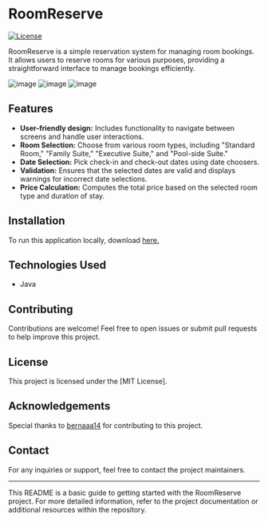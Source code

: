 # RoomReserve

[![License](https://img.shields.io/badge/License-MIT-blue.svg)](https://opensource.org/licenses/MIT)
<!-- Add other badges if applicable -->

RoomReserve is a simple reservation system for managing room bookings. It allows users to reserve rooms for various purposes, providing a straightforward interface to manage bookings efficiently.


<!-- Add a screenshot of the application -->
![image](https://github.com/AaronRoxas/RoomReserve/assets/93905441/658a4c17-63f4-499f-9521-78d33c86655f)
![image](https://github.com/AaronRoxas/RoomReserve/assets/93905441/136e159c-949a-4d32-be95-8e3c6bba912f)
![image](https://github.com/AaronRoxas/RoomReserve/assets/93905441/9175daa7-210b-4bcc-855f-1f1227acc00b)



## Features

- **User-friendly design:** Includes functionality to navigate between screens and handle user interactions.
- **Room Selection:** Choose from various room types, including "Standard Room," "Family Suite," "Executive Suite," and "Pool-side Suite."
- **Date Selection:** Pick check-in and check-out dates using date choosers.
- **Validation:** Ensures that the selected dates are valid and displays warnings for incorrect date selections.
- **Price Calculation:** Computes the total price based on the selected room type and duration of stay.

## Installation
To run this application locally, download [here.](https://github.com/AaronRoxas/RoomReserve/raw/final/RoomReserve.exe)


## Technologies Used

- Java
<!-- Add other technologies used -->

## Contributing

Contributions are welcome! Feel free to open issues or submit pull requests to help improve this project.

## License

This project is licensed under the [MIT License].

## Acknowledgements

Special thanks to [bernaaa14](https://github.com/bernaaa14/) for contributing to this project.

## Contact

For any inquiries or support, feel free to contact the project maintainers.

---

This README is a basic guide to getting started with the RoomReserve project. For more detailed information, refer to the project documentation or additional resources within the repository.
